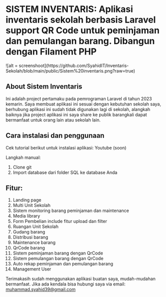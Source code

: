 <h1> SISTEM INVENTARIS: Aplikasi inventaris sekolah berbasis Laravel support QR Code untuk peminjaman dan pemulangan barang. Dibangun dengan Filament PHP </h1>
![alt = screenshoot](https://github.com/SyahidIT/Inventaris-Sekolah/blob/main/public/Sistem%20inventaris.png?raw=true)

## About Sistem Inventaris
Ini adalah project pertamaku pada pemrograman Laravel di tahun 2023 kemarin. Saya membuat aplikasi ini sesuai dengan kebutuhan sekolah saya, berhubung aplikasi ini sudah tidak digunakan lagi di sekolah, alangkah baiknya jika project aplikasi ini saya share ke publik barangkali dapat bermanfaat untuk orang lain atau sekolah lain.

## Cara instalasi dan penggunaan
Cek tutorial berikut untuk instalasi aplikasi:
Youtube (soon)

Langkah manual:
1. Clone git
2. Import database dari folder SQL ke database Anda

## Fitur:
1. Landing page
2. Multi Unit Sekolah
3. Sistem monitoring barang peminjaman dan maintenance
4. Media library
5. Form Pembelian include fitur upload dan filter
6. Ruangan Unit Sekolah
7. Gudang barang
8. Distribusi barang
9. Maintenance barang
10. QrCode barang
11. Sistem peminjaman barang dengan QrCode
12. Sistem pemulangan barang dengan QrCode
13. Auto rekap peminjaman dan pemulangan barang
14. Management User

Terimakasih sudah menggunakan aplikasi buatan saya, mudah-mudahan bermanfaat. Jika ada kendala bisa hubungi saya via email: muhammad.syahid39@gmail.com
